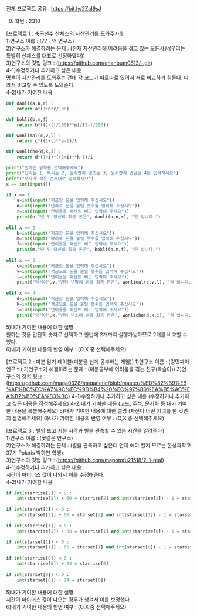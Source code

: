 전체 프로젝트 공유 : https://bit.ly/2ZaI9sJ<br>

0. 학번 : 2310<br>

[프로젝트 1 : 축구선수 산체스의 자산관리를 도와주자!]<br>
1)연구소 이름 : (77ㅓ억 연구소)<br>
2)연구소가 해결하려는 문제 : (현재 자산관리에 어려움을 겪고 있는 모든사람(우리는 특별히 산체스를 대표로 선정하였다))<br>
3)연구소의 깃헙 링크 : (https://github.com/chanbum0613/-.git)<br>
4-1)수정하거나 추가하고 싶은 내용<br>
명색이 자산관리를 도와주는 건데 각 코드가 따로따로 있어서 서로 비교하기 힘들다. 따라서 비교할 수 있도록 도와준다.<br>
4-2)내가 기여한 내용<br>
```python
def danli(a,n,r) :
    return a*(1+n*r/100)    

def bokli(b,m,f) :
    return b*((1-(f/100)**m)/(1-f/100))

def wonlimal(c,v,l) :
    return c*((1+l)**v-1)/l  

def wonlicho(d,k,i) :
    return d*(1+i)*((1+i)**k-1)/i

print("원하는 항목을 선택해주세요")
print("단리는 1, 복리는 2, 원리합계 연초는 3, 원리합계 연말은 4를 입력하세요")
print("숫자가 작은 순서대로 입력하세요")
x == int(input())
    
if x == 1 :
    a=int(input("저금할 돈을 입력해 주십시오"))
    n=int(input("단리로 돈을 불릴 햇수를 입력해 주십시오"))
    r=int(input("연이율을 퍼센트 빼고 입력해 주세요"))
    print(n,"년 뒤 당신의 최종 돈은", danli(a,n,r), "원 입니다.")
    
elif x == 2 :
    b=int(input("저금할 돈을 입력해 주십시오"))
    m=int(input("복리로 돈을 불릴 햇수를 입력해 주십시오"))
    f=int(input("연이율을 퍼센트 빼고 입력해 주세요"))
    print(m,"년 뒤 당신의 최종 돈은", bokli(b,m,f), "원 입니다.")
     
elif x == 3 :
    c=int(input("저금할 돈을 입력해 주십시오"))
    v=int(input("적금으로 돈을 불릴 햇수를 입력해 주십시오"))
    l=int(input("연이율을 퍼센트 빼고 입력해 주세요"))
    print("당신이",v,"년뒤 년말에 받을 최종 돈은", wonlimal(c,v,l), "원 입니다.")
    
elif x == 4 :
    d=int(input("저금할 돈을 입력해 주십시오"))
    k=int(input("적금으로 돈을 불릴 햇수를 입력해 주십시오"))
    i=int(input("연이율을 퍼센트 빼고 입력해 주세요"))
    print("당신이",k,"년뒤 년초에 받을 최종 돈은", wonlicho(d,k,i), "원 입니다.")

```
5)내가 기여한 내용에 대한 설명<br>
원하는 것을 간단히 숫자로 선택하고 한번에 2개까지 실행가능하므로 2개를 비교할 수 있다.<br>
6)내가 기여한 내용의 반영 여부 : (O,X 중 선택해주세요)<br>

[프로젝트 2 : 미분 암기 테이블(미분을 쉽게 공부하는 게임)]
1)연구소 이름 : (킹민짜이 연구소)
2)연구소가 해결하려는 문제 : (미분공부에 어려움을 겪는 친구(옥슬이))
3)연구소의 깃헙 링크 : (https://github.com/maga0328/maganetic/blob/master/%ED%82%B9%EB%AF%BC%EC%A7%9C%EC%9D%B4%20%EC%97%B0%EA%B5%AC%EA%B2%B0%EA%B3%BC)
4-1)수정하거나 추가하고 싶은 내용
(수정하거나 추가하고 싶은 내용을 작성해주세요)
4-2)내가 기여한 내용
(코드, 주석, 문서화 등 내가 기여한 내용을 복붙해주세요)
5)내가 기여한 내용에 대한 설명
(자신이 어떤 기여를 한 것인지 설명해주세요)
6)내가 기여한 내용의 반영 여부 : (O,X 중 선택해주세요)

[프로젝트 3 : 별의 뜨고 지는 시각과 별을 관측할 수 있는 시간을 알려준다]<br>
1)연구소 이름 : (꽃같은 연구소)<br>
2)연구소가 해결하려는 문제 : (별을 관측하고 싶은데 언제 해야 할지 모르는 한성과학고 37기 Polaris 박하얀 학생)<br>
3)연구소의 깃헙 링크 : (https://github.com/mapotofu21518/2-1-real)<br>
4-1)수정하거나 추가하고 싶은 내용<br>
시간이 마이너스 값이 나와서 이를 수정해준다.<br>
4-2)내가 기여한 내용<br>
```python
if int(starrise[2]) < 0 :
    int(starrise[2]) + 60 = starrise[2] and int(starrise[1]) - 1 = starrise[1]
    
if int(starset[2]) < 0 :
    int(starset[2]) + 60 = starset[2] and int(starset[1]) - 1 = starset[1]
    
if int(starrise[1]) < 0 :
    int(starrise[1]) + 60 = starrise[1] and int(starrise[0]) - 1 = starrise[0]

if int(starset[1]) < 0 :
    int(starset[1]) + 60 = starset[1] and int(starset[0]) - 1 = starset[0]
    
if int(starrise[0]) < 0 :
    int(starrise[0]) + 24 = starrise[0]
    
if int(starset[0]) < 0 :
    int(starset[0]) + 24 = starset[0])
```


5)내가 기여한 내용에 대한 설명<br>
시간이 마이너스 값이 나오는 경우가 생겨서 이를 보정했다.<br>
6)내가 기여한 내용의 반영 여부 : (O,X 중 선택해주세요)<br>
